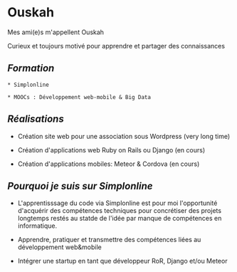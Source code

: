 # Ouskah

Mes ami(e)s m'appellent Ouskah

Curieux et toujours motivé pour apprendre et partager des connaissances



## *Formation*
    * Simplonline
    
    * MOOCs : Développement web-mobile & Big Data

    

## *Réalisations*

* Création site web pour une association sous Wordpress (very long time)
    
* Création d'applications web Ruby on Rails ou Django (en cours)
    
* Création d'applications mobiles:  Meteor & Cordova (en cours)



## *Pourquoi je suis sur Simplonline*

* L'apprentisssage du code via Simplonline est pour moi l'opportunité
d'acquérir des compétences techniques pour concrétiser des projets longtemps
restés au statde de l'idée par manque de compétences en informatique.

* Apprendre, pratiquer et transmettre des compétences liées au développement web&mobile

* Intégrer une startup en tant que développeur RoR, Django et/ou Meteor

